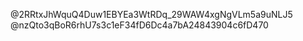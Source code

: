 @2RRtxJhWquQ4Duw1EBYEa3WtRDq_29WAW4xgNgVLm5a9uNLJ5 
@nzQto3qBoR6rhU7s3c1eF34fD6Dc4a7bA24843904c6fD470
